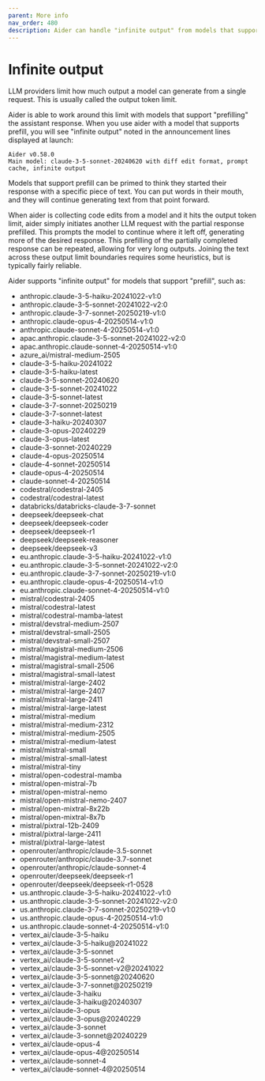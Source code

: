 ```yaml
---
parent: More info
nav_order: 480
description: Aider can handle "infinite output" from models that support prefill.
---
```


# Infinite output

LLM providers limit how much output a model can generate from a single request.
This is usually called the output token limit.

Aider is able to work around this limit with models that support
"prefilling" the assistant response.
When you use aider with a model that supports prefill, you will see
"infinite output" noted in the announcement lines displayed at launch:

```
Aider v0.58.0
Main model: claude-3-5-sonnet-20240620 with diff edit format, prompt cache, infinite output
```

Models that support prefill can be primed to think they started their response
with a specific piece of text.
You can put words in their mouth, and they will continue generating
text from that point forward.

When aider is collecting code edits from a model and
it hits the output token limit,
aider simply initiates another LLM request with the partial
response prefilled.
This prompts the model to continue where it left off,
generating more of the desired response.
This prefilling of the partially completed response can be repeated,
allowing for very long outputs.
Joining the text across these output limit boundaries 
requires some heuristics, but is typically fairly reliable.

Aider supports "infinite output" for models that support "prefill",
such as:

<!--[[[cog
import requests
import json

# Fetch the JSON data
url = "https://raw.githubusercontent.com/BerriAI/litellm/refs/heads/main/model_prices_and_context_window.json"
response = requests.get(url)
data = json.loads(response.text)

# Process the JSON to find models with supports_assistant_prefill=true
prefill_models = [model for model, info in data.items() if info.get('supports_assistant_prefill') == True]

# Generate the list of models
model_list = "\n".join(f"- {model}" for model in sorted(prefill_models))

cog.out(model_list)
]]]-->
- anthropic.claude-3-5-haiku-20241022-v1:0
- anthropic.claude-3-5-sonnet-20241022-v2:0
- anthropic.claude-3-7-sonnet-20250219-v1:0
- anthropic.claude-opus-4-20250514-v1:0
- anthropic.claude-sonnet-4-20250514-v1:0
- apac.anthropic.claude-3-5-sonnet-20241022-v2:0
- apac.anthropic.claude-sonnet-4-20250514-v1:0
- azure_ai/mistral-medium-2505
- claude-3-5-haiku-20241022
- claude-3-5-haiku-latest
- claude-3-5-sonnet-20240620
- claude-3-5-sonnet-20241022
- claude-3-5-sonnet-latest
- claude-3-7-sonnet-20250219
- claude-3-7-sonnet-latest
- claude-3-haiku-20240307
- claude-3-opus-20240229
- claude-3-opus-latest
- claude-3-sonnet-20240229
- claude-4-opus-20250514
- claude-4-sonnet-20250514
- claude-opus-4-20250514
- claude-sonnet-4-20250514
- codestral/codestral-2405
- codestral/codestral-latest
- databricks/databricks-claude-3-7-sonnet
- deepseek/deepseek-chat
- deepseek/deepseek-coder
- deepseek/deepseek-r1
- deepseek/deepseek-reasoner
- deepseek/deepseek-v3
- eu.anthropic.claude-3-5-haiku-20241022-v1:0
- eu.anthropic.claude-3-5-sonnet-20241022-v2:0
- eu.anthropic.claude-3-7-sonnet-20250219-v1:0
- eu.anthropic.claude-opus-4-20250514-v1:0
- eu.anthropic.claude-sonnet-4-20250514-v1:0
- mistral/codestral-2405
- mistral/codestral-latest
- mistral/codestral-mamba-latest
- mistral/devstral-medium-2507
- mistral/devstral-small-2505
- mistral/devstral-small-2507
- mistral/magistral-medium-2506
- mistral/magistral-medium-latest
- mistral/magistral-small-2506
- mistral/magistral-small-latest
- mistral/mistral-large-2402
- mistral/mistral-large-2407
- mistral/mistral-large-2411
- mistral/mistral-large-latest
- mistral/mistral-medium
- mistral/mistral-medium-2312
- mistral/mistral-medium-2505
- mistral/mistral-medium-latest
- mistral/mistral-small
- mistral/mistral-small-latest
- mistral/mistral-tiny
- mistral/open-codestral-mamba
- mistral/open-mistral-7b
- mistral/open-mistral-nemo
- mistral/open-mistral-nemo-2407
- mistral/open-mixtral-8x22b
- mistral/open-mixtral-8x7b
- mistral/pixtral-12b-2409
- mistral/pixtral-large-2411
- mistral/pixtral-large-latest
- openrouter/anthropic/claude-3.5-sonnet
- openrouter/anthropic/claude-3.7-sonnet
- openrouter/anthropic/claude-sonnet-4
- openrouter/deepseek/deepseek-r1
- openrouter/deepseek/deepseek-r1-0528
- us.anthropic.claude-3-5-haiku-20241022-v1:0
- us.anthropic.claude-3-5-sonnet-20241022-v2:0
- us.anthropic.claude-3-7-sonnet-20250219-v1:0
- us.anthropic.claude-opus-4-20250514-v1:0
- us.anthropic.claude-sonnet-4-20250514-v1:0
- vertex_ai/claude-3-5-haiku
- vertex_ai/claude-3-5-haiku@20241022
- vertex_ai/claude-3-5-sonnet
- vertex_ai/claude-3-5-sonnet-v2
- vertex_ai/claude-3-5-sonnet-v2@20241022
- vertex_ai/claude-3-5-sonnet@20240620
- vertex_ai/claude-3-7-sonnet@20250219
- vertex_ai/claude-3-haiku
- vertex_ai/claude-3-haiku@20240307
- vertex_ai/claude-3-opus
- vertex_ai/claude-3-opus@20240229
- vertex_ai/claude-3-sonnet
- vertex_ai/claude-3-sonnet@20240229
- vertex_ai/claude-opus-4
- vertex_ai/claude-opus-4@20250514
- vertex_ai/claude-sonnet-4
- vertex_ai/claude-sonnet-4@20250514
<!--[[[end]]]-->


